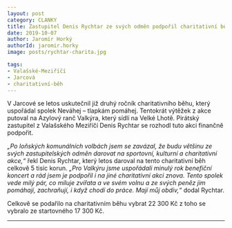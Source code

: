 ```yaml
---
layout: post
category: CLANKY
title: Zastupitel Denis Rychtar ze svých odměn podpořil charitativní běh
date: 2019-10-07
author: Jaromír Horký
authorId: jaromir.horky
image: posts/rychtar-charita.jpg

tags: 
- Valašské-Meziříčí
- Jarcová
- charitativní-běh
---
```

V Jarcové se letos uskutečnil již druhý ročník charitativního běhu, který uspořádal spolek Neváhej – tlapkám pomáhej. Tentokrát výtěžek z akce putoval na Azylový ranč Valkýra, který sídlí na Velké Lhotě. Pirátský zastupitel z Valašského Meziříčí Denis Rychtar se rozhodl tuto akci finančně podpořit.

_„Po loňských komunálních volbách jsem se zavázal, že budu většinu ze svých zastupitelských odměn darovat na sportovní, kulturní a charitativní akce,“_ řekl Denis Rychtar, který letos daroval na tento charitativní běh celkově 5 tisíc korun. _„Pro Valkýru jsme uspořádali minulý rok benefiční koncert a rád jsem je podpořil i na jiné charitativní akci znova. Tento spolek vede milý pár, co miluje zvířata a ve svém volnu a ze svých peněz jim pomáhají, zachraňují, i když chodí do práce. Mají můj obdiv,“_ dodal Rychtar.  

Celkově se podařilo na charitativním běhu vybrat 22 300 Kč z toho se vybralo ze startovného 17 300 Kč.

- - -
